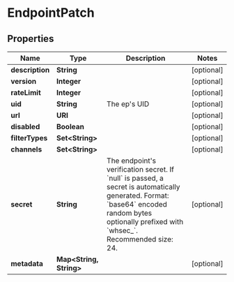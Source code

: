 

# EndpointPatch


## Properties

| Name | Type | Description | Notes |
|------------ | ------------- | ------------- | -------------|
|**description** | **String** |  |  [optional] |
|**version** | **Integer** |  |  [optional] |
|**rateLimit** | **Integer** |  |  [optional] |
|**uid** | **String** | The ep&#39;s UID |  [optional] |
|**url** | **URI** |  |  [optional] |
|**disabled** | **Boolean** |  |  [optional] |
|**filterTypes** | **Set&lt;String&gt;** |  |  [optional] |
|**channels** | **Set&lt;String&gt;** |  |  [optional] |
|**secret** | **String** | The endpoint&#39;s verification secret. If &#x60;null&#x60; is passed, a secret is automatically generated. Format: &#x60;base64&#x60; encoded random bytes optionally prefixed with &#x60;whsec_&#x60;. Recommended size: 24. |  [optional] |
|**metadata** | **Map&lt;String, String&gt;** |  |  [optional] |




